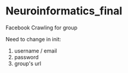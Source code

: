 # Neuroinformatics_final
Facebook Crawling for group

Need to change in init:
1. username / email
2. password
3. group's url
